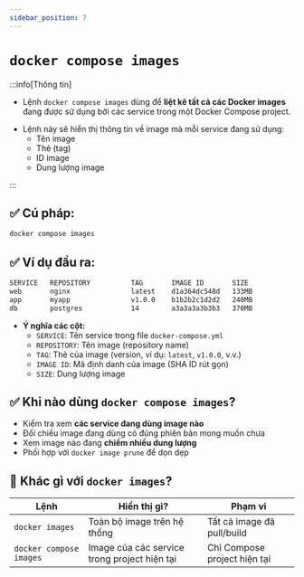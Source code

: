 ```yaml
---
sidebar_position: 7
---
```


# `docker compose images`

:::info[Thông tin]

- Lệnh `docker compose images` dùng để **liệt kê tất cả các Docker images** đang được sử dụng bởi các service trong một Docker Compose project.

* Lệnh này sẽ hiển thị thông tin về image mà mỗi service đang sử dụng:
  - Tên image
  - Thẻ (tag)
  - ID image
  - Dung lượng image

:::

## ✅ Cú pháp:

```bash
docker compose images
```

## ✅ Ví dụ đầu ra:

```bash
SERVICE   REPOSITORY          TAG       IMAGE ID       SIZE
web       nginx               latest    d1a364dc548d   133MB
app       myapp               v1.0.0    b1b2b2c1d2d2   240MB
db        postgres            14        a3a3a3a3b3b3   370MB
```

- **Ý nghĩa các cột:**
  - `SERVICE`: Tên service trong file `docker-compose.yml`
  - `REPOSITORY`: Tên image (repository name)
  - `TAG`: Thẻ của image (version, ví dụ: `latest`, `v1.0.0`, v.v.)
  - `IMAGE ID`: Mã định danh của image (SHA ID rút gọn)
  - `SIZE`: Dung lượng image

## ✅ Khi nào dùng `docker compose images`?

- Kiểm tra xem **các service đang dùng image nào**
- Đối chiếu image đang dùng có đúng phiên bản mong muốn chưa
- Xem image nào đang **chiếm nhiều dung lượng**
- Phối hợp với `docker image prune` để dọn dẹp

## 🧠 Khác gì với `docker images`?

| Lệnh                    | Hiển thị gì?                                 | Phạm vi                      |
| ----------------------- | -------------------------------------------- | ---------------------------- |
| `docker images`         | Toàn bộ image trên hệ thống                  | Tất cả image đã pull/build   |
| `docker compose images` | Image của các service trong project hiện tại | Chỉ Compose project hiện tại |
